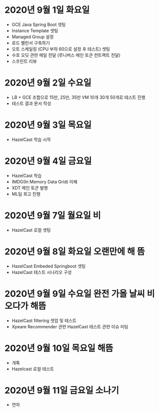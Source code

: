 
# 2020년 9월 1일 화요일 

- GCE Java Spring Boot 셋팅
- Instance Template 셋팅
- Managed Group 설정
- 로드 밸런서 구축하기
- 오토 스케일링 (CPU 부하 60으로 설정 후 테스트) 셋팅
- 수호 오딧 관련 메일 전달 (루니버스 메인 토큰 컨트랙트 전달)
- 스프린트 리뷰

# 2020년 9월 2일 수요일 

- LB + GCE 조합으로 15만, 25만, 35만 VM 10개 30개 50개로 테스트 진행
- 테스트 결과 문서 작성
 
# 2020년 9월 3일 목요일

- HazelCast 학습 시작

# 2020년 9월 4일 금요일

- HazelCast 학습
- IMDG(In Memory Data Grid) 이해
- XDT 메인 토큰 발행
- ML팀 회고 진행

# 2020년 9월 7일 월요일 비

- HazelCast 로컬 셋팅

# 2020년 9월 8일 화요일 오랜만에 해 뜸

- HazelCast Embeded Springboot 셋팅 
- HazelCast 테스트 시나리오 구성

# 2020년 9월 9일 수요일 완전 가을 날씨 비 오다가 해뜸

-  HazelCast filtering 셋업 및 테스트 
- Xpeare Recommender 관련 HazelCast 테스트 관련 이슈 미팅  

# 2020년 9월 10일 목요일 해뜸 

- 개톡
- Hazelcast 로컬 테스트

# 2020년 9월 11일 금요일 소나기

- 연차 

